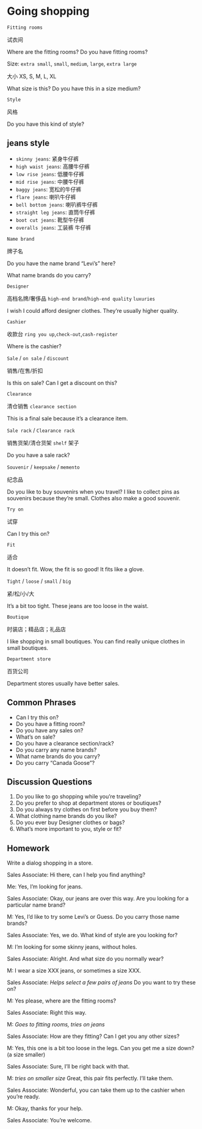 # Going shopping
`Fitting rooms`

试衣间

Where are the fitting rooms? Do you have fitting rooms?

Size: `extra small`, `small`, `medium`, `large`, `extra large`

大小 XS, S, M, L, XL

What size is this? Do you have this in a size medium?

`Style`

风格

Do you have this kind of style?

## jeans style
* `skinny jeans`: 紧身牛仔裤
* `high waist jeans`: 高腰牛仔裤
* `low rise jeans`: 低腰牛仔裤
* `mid rise jeans`: 中腰牛仔裤
* `baggy jeans`: 宽松的牛仔裤
* `flare jeans`: 喇叭牛仔裤
* `bell bottom jeans`: 喇叭裤牛仔裤
* `straight leg jeans`: 直筒牛仔裤
* `boot cut jeans`: 靴型牛仔裤
* `overalls jeans`: 工装裤 牛仔裤

`Name brand`

牌子名

Do you have the name brand “Levi’s” here?

What name brands do you carry?

`Designer`

高档名牌/奢侈品 `high-end brand`/`high-end quality` `luxuries`
 
I wish I could afford designer clothes. They’re usually higher quality.

`Cashier`

收款台 `ring you up`,`check-out`,`cash-register`

Where is the cashier?

`Sale` / `on sale` / `discount`

销售/在售/折扣

Is this on sale? Can I get a discount on this?

`Clearance`

清仓销售 `clearance section`

This is a final sale because it’s a clearance item.

`Sale rack` / `Clearance rack`

销售货架/清仓货架  `shelf` 架子

Do you have a sale rack?

`Souvenir` / `keepsake` / `memento`

纪念品

Do you like to buy souvenirs when you travel? I like to collect pins as souvenirs because
they’re small. Clothes also make a good souvenir.

`Try on`

试穿

Can I try this on?

`Fit`

适合

It doesn’t fit. Wow, the fit is so good! It fits like a glove.

`Tight` / `loose` / `small` / `big`

紧/松/小/大

It’s a bit too tight. These jeans are too loose in the waist.

`Boutique`

时装店；精品店；礼品店

I like shopping in small boutiques. You can find really unique clothes in small boutiques.

`Department store`

百货公司

Department stores usually have better sales.

## Common Phrases
* Can I try this on?
* Do you have a fitting room?
* Do you have any sales on?
* What’s on sale?
* Do you have a clearance section/rack?
* Do you carry any name brands?
* What name brands do you carry?
* Do you carry “Canada Goose”?
## Discussion Questions
1. Do you like to go shopping while you’re traveling?
2. Do you prefer to shop at department stores or boutiques?
3. Do you always try clothes on first before you buy them?
4. What clothing name brands do you like?
5. Do you ever buy Designer clothes or bags?
6. What’s more important to you, style or fit? 
## Homework
Write a dialog shopping in a store.

Sales Associate: Hi there, can I help you find anything?

Me: Yes, I’m looking for jeans.

Sales Associate: Okay, our jeans are over this way. Are you looking for a
particular name brand?

M: Yes, I’d like to try some Levi’s or Guess. Do you carry those name brands?

Sales Associate: Yes, we do. What kind of style are you looking for?

M: I’m looking for some skinny jeans, without holes.

Sales Associate: Alright. And what size do you normally wear?

M: I wear a size XXX jeans, or sometimes a size XXX.

Sales Associate: *Helps select a few pairs of jeans* Do you want to try these
on?

M: Yes please, where are the fitting rooms?

Sales Associate: Right this way.

M: *Goes to fitting rooms, tries on jeans*

Sales Associate: How are they fitting? Can I get you any other sizes?

M: Yes, this one is a bit too loose in the legs. Can you get me a size down? (a
size smaller)

Sales Associate: Sure, I’ll be right back with that.

M: *tries on smaller size* Great, this pair fits perfectly. I’ll take them.

Sales Associate: Wonderful, you can take them up to the cashier when you’re
ready.

M: Okay, thanks for your help.

Sales Associate: You’re welcome. 